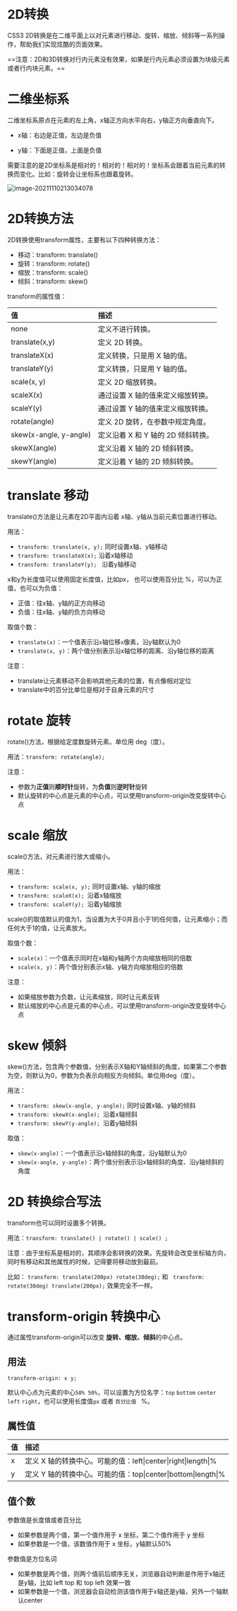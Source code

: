 # 2D转换

CSS3 2D转换是在二维平面上以对元素进行移动、旋转、缩放、倾斜等一系列操作，帮助我们实现炫酷的页面效果。

==注意：2D和3D转换对行内元素没有效果，如果是行内元素必须设置为块级元素或者行内块元素。==

# 二维坐标系

二维坐标系原点在元素的左上角，x轴正方向水平向右，y轴正方向垂直向下。

- x轴：右边是正值，左边是负值

- y轴：下面是正值，上面是负值

需要注意的是2D坐标系是相对的！相对的！相对的！坐标系会跟着当前元素的转换而变化。比如：旋转会让坐标系也跟着旋转。

![image-20211110213034078](https://gitee.com/Jinxizhen/pic_resource/raw/master/images/image-20211110213034078.png)

# 2D转换方法

2D转换使用transform属性，主要有以下四种转换方法：

- 移动：transform: translate()
- 旋转：transform: rotate()
- 缩放：transform: scale()
- 倾斜：transform: skew()

transform的属性值：

| 值                     | 描述                               |
| :--------------------- | :--------------------------------- |
| none                   | 定义不进行转换。                   |
| translate(x,y)         | 定义 2D 转换。                     |
| translateX(x)          | 定义转换，只是用 X 轴的值。        |
| translateY(y)          | 定义转换，只是用 Y 轴的值。        |
| scale(x, y)            | 定义 2D 缩放转换。                 |
| scaleX(x)              | 通过设置 X 轴的值来定义缩放转换。  |
| scaleY(y)              | 通过设置 Y 轴的值来定义缩放转换。  |
| rotate(angle)          | 定义 2D 旋转，在参数中规定角度。   |
| skew(x-angle, y-angle) | 定义沿着 X 和 Y 轴的 2D 倾斜转换。 |
| skewX(angle)           | 定义沿着 X 轴的 2D 倾斜转换。      |
| skewY(angle)           | 定义沿着 Y 轴的 2D 倾斜转换。      |

# translate 移动

translate()方法是让元素在2D平面内沿着 x轴、y轴从当前元素位置进行移动。

用法：

- `transform: translate(x, y);` 同时设置x轴、y轴移动
- `transform: translateX(x);` 沿着x轴移动
- `transform: translateY(y); ` 沿着y轴移动

x和y为长度值可以使用固定长度值，比如px， 也可以使用百分比 %，可以为正值，也可以为负值：

- 正值：往x轴、y轴的正方向移动
- 负值：往x轴、y轴的负方向移动

取值个数：

- `translate(x)`：一个值表示沿`x`轴位移`x`像素，沿y轴默认为0
- `translate(x, y)`：两个值分别表示沿x轴位移的距离、沿y轴位移的距离

注意：

- translate让元素移动不会影响其他元素的位置，有点像相对定位
- translate中的百分比单位是相对于自身元素的尺寸

# rotate 旋转

rotate()方法，根据给定度数旋转元素。单位用 deg（度）。

用法：`transform: rotate(angle);`

注意：

- 参数为**正值**则**顺时针**旋转，为**负值**则**逆时针**旋转
- 默认旋转的中心点是元素的中心点，可以使用transform-origin改变旋转中心点

# scale 缩放

scale()方法，对元素进行放大或缩小。 

用法：

- `transform: scale(x, y);` 同时设置x轴、y轴的缩放
- `transform: scaleX(x); `沿着x轴缩放
- `transform: scaleY(y); `沿着y轴缩放

scale()的取值默认的值为1，当设置为大于0并且小于1的任何值，让元素缩小；而任何大于1的值，让元素放大。

取值个数：

- `scale(x)`：一个值表示同时在x轴和y轴两个方向缩放相同的倍数
- `scale(x, y)`：两个值分别表示x轴、y轴方向缩放相应的倍数

注意：

- 如果缩放参数为负数，让元素缩放，同时让元素反转
- 默认缩放的中心点是元素的中心点，可以使用transform-origin改变旋转中心点

# skew 倾斜

skew()方法，包含两个参数值，分别表示X轴和Y轴倾斜的角度，如果第二个参数为空，则默认为0，参数为负表示向相反方向倾斜。单位用deg（度）。

 用法：

- `transform: skew(x-angle, y-angle);` 同时设置x轴、y轴的倾斜
- `transform: skewX(x-angle); `沿着x轴倾斜
- `transform: skewY(y-angle); `沿着y轴倾斜

取值：

- `skew(x-angle)`：一个值表示沿`x`轴倾斜的角度，沿y轴默认为0
- `skew(x-angle, y-angle)`：两个值分别表示沿x轴倾斜的角度、沿y轴倾斜的角度

# 2D 转换综合写法

transform也可以同时设置多个转换。

用法：`transform: translate() | rotate() | scale() ;`

注意：由于坐标系是相对的，其顺序会影转换的效果。先旋转会改变坐标轴方向，同时有移动和其他属性的时候，记得要将移动放到最前。

比如： `transform: translate(200px) rotate(30deg);` 和 ` transform: rotate(30deg) translate(200px);`  效果完全不一样。

# transform-origin 转换中心

通过属性transform-origin可以改变 **旋转、缩放、倾斜**的中心点。

## 用法

`transform-origin: x y;`

默认中心点为元素的中心`50% 50%`，可以设置为方位名字：`top` `bottom` `center` `left` `right`，也可以使用长度值`px` 或者 `百分比值 ` %。

## 属性值

| 值   | 描述                                                         |
| :--- | :----------------------------------------------------------- |
| x    | 定义 X 轴的转换中心。可能的值：left\|center\|right\|length\|% |
| y    | 定义 Y 轴的转换中心。可能的值：top\|center\|bottom\|length\|% |

## 值个数

参数值是长度值或者百分比

- 如果参数是两个值，第一个值作用于 x 坐标，第二个值作用于 y 坐标
- 如果参数是一个值，该数值作用于 x 坐标，y轴默认50%

参数值是方位名词

- 如果参数是两个值，则两个值前后顺序无关，浏览器自动判断是作用于x轴还是y轴，比如 left top 和 top left 效果一致
- 如果参数是一个值，浏览器会自动检测该值作用于x轴还是y轴，另外一个轴默认center

